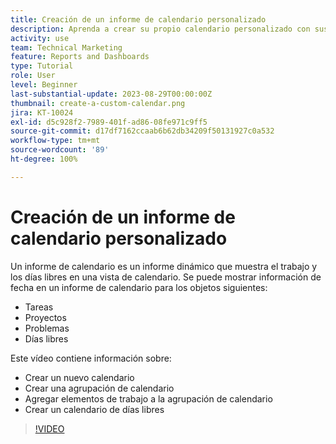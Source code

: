```yaml
---
title: Creación de un informe de calendario personalizado
description: Aprenda a crear su propio calendario personalizado con sus elementos de trabajo y días libres personales.
activity: use
team: Technical Marketing
feature: Reports and Dashboards
type: Tutorial
role: User
level: Beginner
last-substantial-update: 2023-08-29T00:00:00Z
thumbnail: create-a-custom-calendar.png
jira: KT-10024
exl-id: d5c928f2-7989-401f-ad86-08fe971c9ff5
source-git-commit: d17df7162ccaab6b62db34209f50131927c0a532
workflow-type: tm+mt
source-wordcount: '89'
ht-degree: 100%

---
```


# Creación de un informe de calendario personalizado

Un informe de calendario es un informe dinámico que muestra el trabajo y los días libres en una vista de calendario. Se puede mostrar información de fecha en un informe de calendario para los objetos siguientes:

* Tareas
* Proyectos
* Problemas
* Días libres

Este vídeo contiene información sobre:

* Crear un nuevo calendario
* Crear una agrupación de calendario
* Agregar elementos de trabajo a la agrupación de calendario
* Crear un calendario de días libres

>[!VIDEO](https://video.tv.adobe.com/v/3452396/?quality=12&learn=on&enablevpops&captions=spa)

